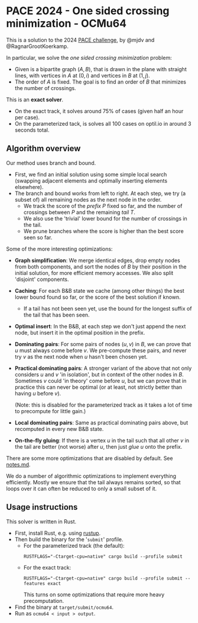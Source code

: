 # PACE 2024 - One sided crossing minimization - OCMu64

This is a solution to the 2024 [PACE challenge](https://pacechallenge.org/), by
@mjdv and @RagnarGrootKoerkamp.

In particular, we solve the _one sided crossing minimization_ problem:
- Given is a bipartite graph $(A, B)$, that is drawn in the plane with straight
  lines, with vertices in $A$ at $(0, i)$ and vertices in $B$ at $(1, j)$.
- The order of $A$ is fixed. The goal is to find an order of $B$ that minimizes
  the number of crossings.
  
This is an **exact solver**.
- On the exact track, it solves around 75% of cases (given half an hour per case).
- On the parameterized tack, is solves all 100 cases on optil.io in around 3 seconds total.

## Algorithm overview
Our method uses branch and bound.
- First, we find an initial solution using some simple local search (swapping
  adjacent elements and optimally inserting elements elsewhere).
- The branch and bound works from left to right. At each step, we try (a subset
  of) all remaining nodes as the next node in the order.
    - We track the score of the _prefix_ $P$ fixed so far, and the number of crossings
    between $P$ and the remaining _tail_ $T$.
    - We also use the 'trivial' lower bound for the number of crossings in the tail.
    - We prune branches where the score is higher than the best score seen so far.

Some of the more interesting optimizations:
- **Graph simplification**: We merge identical edges, drop empty nodes from both
  components, and sort the nodes of $B$ by their position in the initial
  solution, for more efficient memory accesses. We also split 'disjoint' components.
- **Caching**: For each B&B state we cache (among other things) the best lower bound
  found so far, or the score of the best solution if known.
  - If a tail has not been seen yet, use the bound for the longest suffix of the
    tail that has been seen.
- **Optimal insert**: In the B&B, at each step we don't just append the next
  node, but insert it in the optimal position in the prefix.
- **Dominating pairs**: For some pairs of nodes $(u,v)$ in $B$, we can prove
  that $u$ must always come before $v$. We pre-compute these pairs, and never
  try $v$ as the next node when $u$ hasn't been chosen yet.
- **Practical dominating pairs**: A stronger variant of the above that not only
  considers $u$ and $v$ 'in isolation', but in context of the other nodes in
  $B$. Sometimes $v$ could 'in theory' come before $u$, but we can prove that in
  practice this can never be optimal (or at least, not strictly better than
  having $u$ before $v$).
  
  (Note: this is disabled for the parameterized track as it takes a lot of time
  to precompute for little gain.)
- **Local dominating pairs**: Same as practical dominating pairs above, but recomputed in every new B&B state.
- **On-the-fly gluing**: If there is a vertex $u$ in the tail such that all
  other $v$ in the tail are better (not worse) after $u$, then just _glue_ $u$ onto the prefix.

There are some more optimizations that are disabled by default. See [notes.md](notes.md).

We do a number of algorithmic optimizations to implement everything
efficiently. Mostly we ensure that the tail always remains sorted, so that loops
over it can often be reduced to only a small subset of it.

## Usage instructions
This solver is written in Rust.
- First, install Rust, e.g. using [rustup](https://rustup.rs/).
- Then build the binary for the '`submit`' profile.
  - For the parameterized track (the default):
    ```
    RUSTFLAGS="-Ctarget-cpu=native" cargo build --profile submit
    ```
  - For the exact track:
    ```
    RUSTFLAGS="-Ctarget-cpu=native" cargo build --profile submit --features exact
    ```
    This turns on some optimizations that require more heavy precomputation.
- Find the binary at `target/submit/ocmu64`.
- Run as `ocmu64 < input > output`.
